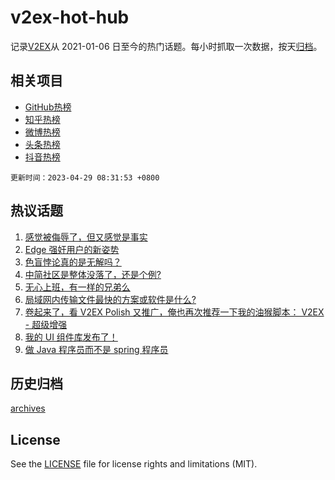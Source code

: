 # v2ex-hot-hub

 记录[V2EX](https://www.v2ex.com/)从 2021-01-06 日至今的热门话题。每小时抓取一次数据，按天[归档](archives)。
 
 ## 相关项目

- [GitHub热榜](https://github.com/snaildev/github-hot-hub)
- [知乎热榜](https://github.com/snaildev/zhihu-hot-hub)
- [微博热榜](https://github.com/snaildev/weibo-hot-hub)
- [头条热榜](https://github.com/snaildev/toutiao-hot-hub)
- [抖音热榜](https://github.com/snaildev/douyin-hot-hub)


 `更新时间：2023-04-29 08:31:53 +0800`

## 热议话题

1. [感觉被侮辱了，但又感觉是事实](https://www.v2ex.com/t/936199)
1. [Edge 强奸用户的新姿势](https://www.v2ex.com/t/936115)
1. [色盲悖论真的是无解吗？](https://www.v2ex.com/t/936217)
1. [中简社区是整体没落了，还是个例?](https://www.v2ex.com/t/936268)
1. [无心上班，有一样的兄弟么](https://www.v2ex.com/t/936128)
1. [局域网内传输文件最快的方案或软件是什么?](https://www.v2ex.com/t/936118)
1. [卷起来了，看 V2EX Polish 又推广，俺也再次推荐一下我的油猴脚本： V2EX - 超级增强](https://www.v2ex.com/t/936203)
1. [我的 UI 组件库发布了！](https://www.v2ex.com/t/936264)
1. [做 Java 程序员而不是 spring 程序员](https://www.v2ex.com/t/936181)

## 历史归档

[archives](archives)

## License

See the [LICENSE](LICENSE) file for license rights and limitations (MIT).

